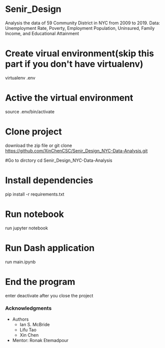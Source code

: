 # Senir_Design
Analysis the data of 59 Community District in NYC from 2009 to 2019. Data: Unemployment Rate, Poverty, Employment Population, Uninsured, Family Income, and Educational Attainment

# Create virual environment(skip this part if you don't have virtualenv)
virtualenv .env 

# Active the virtual environment 
source .env/bin/activate

# Clone project
download the zip file or git clone https://github.com/XinChenCSC/Senir_Design_NYC-Data-Analysis.git

#Go to dirctory
cd Senir_Design_NYC-Data-Analysis

# Install dependencies
pip install -r requirements.txt

# Run notebook
run jupyter notebook

# Run Dash application
run main.ipynb

# End the program
enter deactivate after you close the project

### Acknowledgments

* Authors
  * Ian S. McBride
  * Lifu Tao
  * Xin Chen
* Mentor: Ronak Etemadpour
